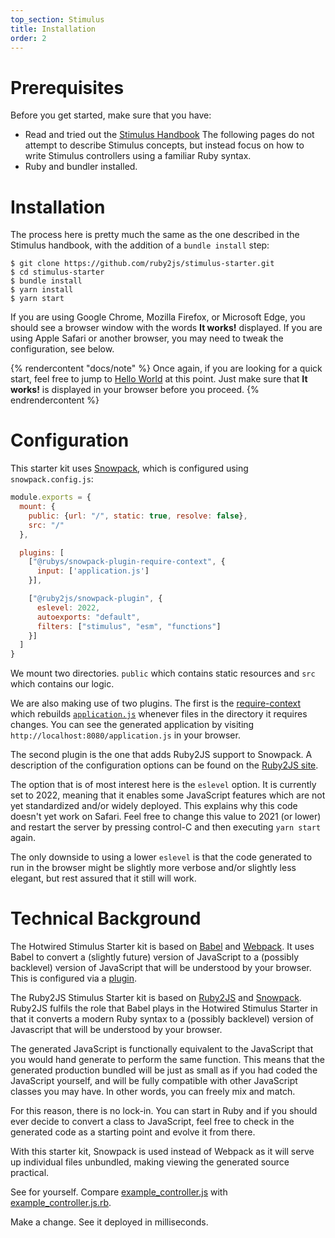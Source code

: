 ```yaml
---
top_section: Stimulus
title: Installation
order: 2
---
```


# Prerequisites

Before you get started, make sure that you have:
  * Read and tried out the 
    [Stimulus Handbook](https://stimulus.hotwire.dev/handbook/introduction)
    The following pages do not attempt to describe Stimulus concepts, but
    instead focus on how to write Stimulus controllers using a familiar
    Ruby syntax.
  * Ruby and bundler installed.

# Installation

The process here is pretty much the same as the one described in the Stimulus
handbook, with the addition of a `bundle install` step:

```shell
$ git clone https://github.com/ruby2js/stimulus-starter.git
$ cd stimulus-starter
$ bundle install
$ yarn install
$ yarn start
```

If you are using Google Chrome, Mozilla Firefox, or Microsoft Edge, you should
see a browser window with the words **It works!** displayed.  If you are using
Apple Safari or another browser, you may need to tweak the configuration, see
below.

{% rendercontent "docs/note" %}
Once again, if you are looking for a quick start, feel free to jump to
[Hello World](hello-world) at this point.  Just make sure that **It works!**
is displayed in your browser before you proceed.
{% endrendercontent %}

# Configuration

This starter kit uses [Snowpack](https://www.snowpack.dev/), which is
configured using `snowpack.config.js`:

```javascript
module.exports = {
  mount: {
    public: {url: "/", static: true, resolve: false},
    src: "/"
  },

  plugins: [
    ["@rubys/snowpack-plugin-require-context", {
      input: ['application.js']
    }],

    ["@ruby2js/snowpack-plugin", {
      eslevel: 2022,
      autoexports: "default",
      filters: ["stimulus", "esm", "functions"]
    }]
  ]
}
```

We mount two directories.  `public` which contains static resources and `src`
which contains our logic.

We are also making use of two plugins.  The first is the
[require-context](https://github.com/rubys/snowpack-plugin-require-context/)
which rebuilds
[`application.js`](https://github.com/ruby2js/stimulus-starter/blob/main/application.js#L5)
whenever files in the directory it requires changes.  You can see the
generated application by visiting `http://localhost:8080/application.js` in
your browser.

The second plugin is the one that adds Ruby2JS support to Snowpack.  A
description of the configuration options can be found on the 
[Ruby2JS site](https://www.ruby2js.com/docs/snowpack#installing-the-ruby2js-plugin).

The option that is of most interest here is the `eslevel` option.  It is
currently set to 2022, meaning that it enables some JavaScript features which
are not yet standardized and/or widely deployed.  This explains why this code
doesn't yet work on Safari.  Feel free to change this value to 2021 (or lower)
and restart the server by pressing control-C and then executing `yarn start`
again.

The only downside to using a lower `eslevel` is that the code generated to run
in the browser might be slightly more verbose and/or slightly less elegant,
but rest assured that it still will work.

# Technical Background

The Hotwired Stimulus Starter kit is based on [Babel](https://babeljs.io/) and
[Webpack](https://webpack.js.org/).  It uses Babel to convert a (slightly
future) version of JavaScript to a (possibly backlevel) version of JavaScript
that will be understood by your browser.  This is configured via a
[plugin](https://github.com/hotwired/stimulus-starter/blob/7721a76cd89d21102de3d6ebbd5a58b77ac7c301/.babelrc#L6).

The Ruby2JS Stimulus Starter kit is based on [Ruby2JS](https://www.ruby2js.com/) and
[Snowpack](https://www.snowpack.dev/).  Ruby2JS fulfils the role that Babel
plays in the Hotwired Stimulus Starter in that it converts a modern Ruby
syntax to a (possibly backlevel) version of Javascript that will be understood
by your browser.  

The generated JavaScript is functionally equivalent to the JavaScript that
you would hand generate to perform the same function.  This means that the
generated production bundled will be just as small as if you had coded the
JavaScript yourself, and will be fully compatible with other JavaScript
classes you may have.  In other words, you can freely mix and match.

For this reason, there is no lock-in.  You can start in Ruby and if you should
ever decide to convert a class to JavaScript, feel free to check in the
generated code as a starting point and evolve it from there.

With this starter kit, Snowpack is used instead of Webpack as it will serve up
individual files unbundled, making viewing the generated source practical.

See for yourself.  Compare
[example_controller.js](http://localhost:8080/controllers/example_controller.js)
with
[example_controller.js.rb](https://github.com/ruby2js/stimulus-starter/blob/main/src/controllers/example_controller.js.rb#L1).

Make a change.  See it deployed in milliseconds.


